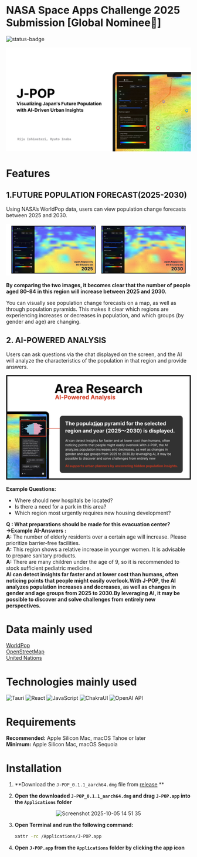  # NASA Space Apps Challenge 2025 Submission [Global Nominee🎉]

![status-badge](https://img.shields.io/badge/Status-GlobalNominee-blue.svg)

![thumbnail](https://github.com/acrostorn/J-POP/blob/main/images/Thumbnail.jpg)

# Features
## 1.FUTURE POPULATION FORECAST(2025-2030)
Using NASA’s WorldPop data, users can view population change forecasts between 2025 and 2030.

![Feature1](https://github.com/acrostorn/J-POP/blob/main/images/Feature1.png)

**By comparing the two images, it becomes clear that the number of people aged 80–84 in this region will increase between 2025 and 2030.**

You can visually see population change forecasts on a map, as well as through population pyramids. This makes it clear which regions are experiencing increases or decreases in population, and which groups (by gender and age) are changing.

## 2. AI-POWERED ANALYSIS
Users can ask questions via the chat displayed on the screen, and the AI will analyze the characteristics of the population in that region and provide answers.

![Featrue2](https://github.com/acrostorn/J-POP/blob/main/images/Feature2.png)

**Example Questions:**
- Where should new hospitals be located?
- Is there a need for a park in this area?
- Which region most urgently requires new housing development?

**Q : What preparations should be made for this evacuation center?**
**→Example AI-Answers :**  
**A:** The number of elderly residents over a certain age will increase. Please prioritize barrier-free facilities.  
**A:** This region shows a relative increase in younger women. It is advisable to prepare sanitary products.  
**A:** There are many children under the age of 9, so it is recommended to stock sufficient pediatric medicine.  
**AI can detect insights far faster and at lower cost than humans, often noticing points that people might easily overlook.With J-POP, the AI analyzes population increases and decreases, as well as changes in gender and age groups from 2025 to 2030.By leveraging AI, it may be possible to discover and solve challenges from entirely new perspectives.**

# Data mainly used
[WorldPop](https://www.worldpop.org/)  
[OpenStreetMap](https://www.openstreetmap.org/)  
[United Nations](https://population.un.org/wpp/graphs?loc=392&type=Demographic%20Profiles&category=Line%20Charts)  

# Technologies mainly used

![Tauri](https://img.shields.io/badge/Tauri-blue?logo=tauri)
![React](https://img.shields.io/badge/React-F7DF1E?logo=react)
![JavaScript](https://img.shields.io/badge/JavaScript-61DAFB?logo=JavaScript)
![ChakraUI](https://img.shields.io/badge/ChakraUI-319795?logo=ChakraUI)
![OpenAI API](https://img.shields.io/badge/OpenAIAPI-0081A5?logo=Openai)



# Requirements
**Recommended:**
 Apple Silicon Mac, macOS Tahoe  or later  
**Minimum:** 
Apple Silicon Mac, macOS Sequoia

# Installation

1. **Download the `J-POP_0.1.1_aarch64.dmg` file from [release](https://github.com/acrostorn/J-POP/releases/tag/submission) **

2. **Open the downloaded `J-POP_0.1.1_aarch64.dmg` and drag `J-POP.app` into the `Applications` folder**

<p align="center">
  <img width="651" height="385" alt="Screenshot 2025-10-05 14 51 35" src="https://github.com/user-attachments/assets/20dedc76-a88e-4029-8a32-2ef207201a5c" />
</p>

3. **Open Terminal and run the following command:**
   ```bash
   xattr -rc /Applications/J-POP.app
4. **Open `J-POP.app` from the `Applications` folder by clicking the app icon**
